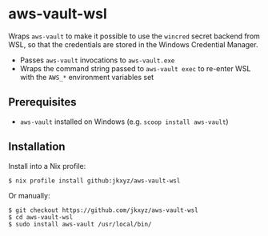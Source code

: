 # aws-vault-wsl

Wraps `aws-vault` to make it possible to use the `wincred` secret backend from WSL, so that the credentials are stored in the Windows Credential Manager.

* Passes `aws-vault` invocations to `aws-vault.exe`
* Wraps the command string passed to `aws-vault exec` to re-enter WSL with the `AWS_*` environment variables set

## Prerequisites

* `aws-vault` installed on Windows (e.g. `scoop install aws-vault`)

## Installation

Install into a Nix profile:

```
$ nix profile install github:jkxyz/aws-vault-wsl
```

Or manually:

```
$ git checkout https://github.com/jkxyz/aws-vault-wsl
$ cd aws-vault-wsl
$ sudo install aws-vault /usr/local/bin/
```
